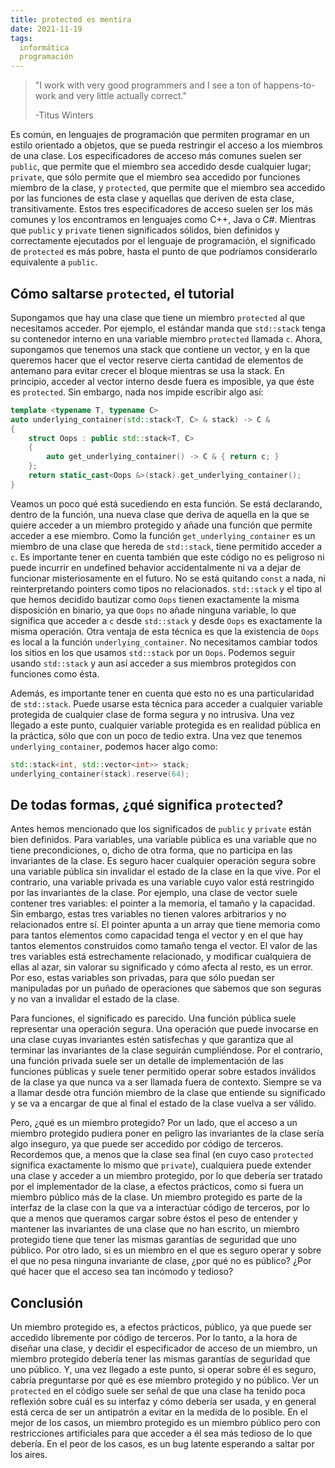 ```yaml
---
title: protected es mentira
date: 2021-11-19
tags:
  informática
  programación
---
```

> "I work with very good programmers and I see a ton of happens-to-work and very little actually correct."
> 
> -Titus Winters

Es común, en lenguajes de programación que permiten programar en un estilo orientado a objetos, que se pueda restringir el acceso a los miembros de una clase. Los especificadores de acceso más comunes suelen ser `public`, que permite que el miembro sea accedido desde cualquier lugar; `private`, que sólo permite que el miembro sea accedido por funciones miembro de la clase, y `protected`, que permite que el miembro sea accedido por las funciones de esta clase y aquellas que deriven de esta clase, transitivamente. Estos tres especificadores de acceso suelen ser los más comunes y los encontramos en lenguajes como C++, Java o C#. Mientras que `public` y `private` tienen significados sólidos, bien definidos y correctamente ejecutados por el lenguaje de programación, el significado de `protected` es más pobre, hasta el punto de que podríamos considerarlo equivalente a `public`.

## Cómo saltarse `protected`, el tutorial

Supongamos que hay una clase que tiene un miembro `protected` al que necesitamos acceder. Por ejemplo, el estándar manda que `std::stack` tenga su contenedor interno en una variable miembro `protected` llamada `c`. Ahora, supongamos que tenemos una stack que contiene un vector, y en la que queremos hacer que el vector reserve cierta cantidad de elementos de antemano para evitar crecer el bloque mientras se usa la stack. En principio, acceder al vector interno desde fuera es imposible, ya que éste es `protected`. Sin embargo, nada nos impide escribir algo así:

```cpp
template <typename T, typename C>
auto underlying_container(std::stack<T, C> & stack) -> C &
{
    struct Oops : public std::stack<T, C>
    {
        auto get_underlying_container() -> C & { return c; }
    };
    return static_cast<Oops &>(stack).get_underlying_container();
}
```

Veamos un poco qué está sucediendo en esta función. Se está declarando, dentro de la función, una nueva clase que deriva de aquella en la que se quiere acceder a un miembro protegido y añade una función que permite acceder a ese miembro. Como la función `get_underlying_container` es un miembro de una clase que hereda de `std::stack`, tiene permitido acceder a `c`. Es importante tener en cuenta también que este código no es peligroso ni puede incurrir en undefined behavior accidentalmente ni va a dejar de funcionar misteriosamente en el futuro. No se está quitando `const` a nada, ni reinterpretando pointers como tipos no relacionados. `std::stack` y el tipo al que hemos decidido bautizar como `Oops` tienen exactamente la misma disposición en binario, ya que `Oops` no añade ninguna variable, lo que significa que acceder a `c` desde `std::stack` y desde `Oops` es exactamente la misma operación. Otra ventaja de esta técnica es que la existencia de `Oops` es local a la función `underlying_container`. No necesitamos cambiar todos los sitios en los que usamos `std::stack` por un `Oops`. Podemos seguir usando `std::stack` y aun así acceder a sus miembros protegidos con funciones como ésta.

Además, es importante tener en cuenta que esto no es una particularidad de `std::stack`. Puede usarse esta técnica para acceder a cualquier variable protegida de cualquier clase de forma segura y no intrusiva. Una vez llegado a este punto, cualquier variable protegida es en realidad pública en la práctica, sólo que con un poco de tedio extra. Una vez que tenemos `underlying_container`, podemos hacer algo como:

```cpp
std::stack<int, std::vector<int>> stack;
underlying_container(stack).reserve(64);
```

## De todas formas, ¿qué significa `protected`?

Antes hemos mencionado que los significados de `public` y `private` están bien definidos. Para variables, una variable pública es una variable que no tiene precondiciones, o, dicho de otra forma, que no participa en las invariantes de la clase. Es seguro hacer cualquier operación segura sobre una variable pública sin invalidar el estado de la clase en la que vive. Por el contrario, una variable privada es una variable cuyo valor está restringido por las invariantes de la clase. Por ejemplo, una clase de vector suele contener tres variables: el pointer a la memoria, el tamaño y la capacidad. Sin embargo, estas tres variables no tienen valores arbitrarios y no relacionados entre sí. El pointer apunta a un array que tiene memoria como para tantos elementos como capacidad tenga el vector y en el que hay tantos elementos construidos como tamaño tenga el vector. El valor de las tres variables está estrechamente relacionado, y modificar cualquiera de ellas al azar, sin valorar su significado y cómo afecta al resto, es un error. Por eso, estas variables son privadas, para que sólo puedan ser manipuladas por un puñado de operaciones que sabemos que son seguras y no van a invalidar el estado de la clase.

Para funciones, el significado es parecido. Una función pública suele representar una operación segura. Una operación que puede invocarse en una clase cuyas invariantes estén satisfechas y que garantiza que al terminar las invariantes de la clase seguirán cumpliéndose. Por el contrario, una función privada suele ser un detalle de implementación de las funciones públicas y suele tener permitido operar sobre estados inválidos de la clase ya que nunca va a ser llamada fuera de contexto. Siempre se va a llamar desde otra función miembro de la clase que entiende su significado y se va a encargar de que al final el estado de la clase vuelva a ser válido.

Pero, ¿qué es un miembro protegido? Por un lado, que el acceso a un miembro protegido pudiera poner en peligro las invariantes de la clase sería algo inseguro, ya que puede ser accedido por código de terceros. Recordemos que, a menos que la clase sea final (en cuyo caso `protected` significa exactamente lo mismo que `private`), cualquiera puede extender una clase y acceder a un miembro protegido, por lo que debería ser tratado por el implementador de la clase, a efectos prácticos, como si fuera un miembro público más de la clase. Un miembro protegido es parte de la interfaz de la clase con la que va a interactúar código de terceros, por lo que a menos que queramos cargar sobre éstos el peso de entender y mantener las invariantes de una clase que no han escrito, un miembro protegido tiene que tener las mismas garantías de seguridad que uno público. Por otro lado, si es un miembro en el que es seguro operar y sobre el que no pesa ninguna invariante de clase, ¿por qué no es público? ¿Por qué hacer que el acceso sea tan incómodo y tedioso?

## Conclusión

Un miembro protegido es, a efectos prácticos, público, ya que puede ser accedido libremente por código de terceros. Por lo tanto, a la hora de diseñar una clase, y decidir el especificador de acceso de un miembro, un miembro protegido debería tener las mismas garantías de seguridad que uno público. Y, una vez llegado a este punto, si operar sobre él es seguro, cabría preguntarse por qué es ese miembro protegido y no público. Ver un `protected` en el código suele ser señal de que una clase ha tenido poca reflexión sobre cuál es su interfaz y cómo debería ser usada, y en general está cerca de ser un antipatrón a evitar en la medida de lo posible. En el mejor de los casos, un miembro protegido es un miembro público pero con restricciones artificiales para que acceder a él sea más tedioso de lo que debería. En el peor de los casos, es un bug latente esperando a saltar por los aires.
